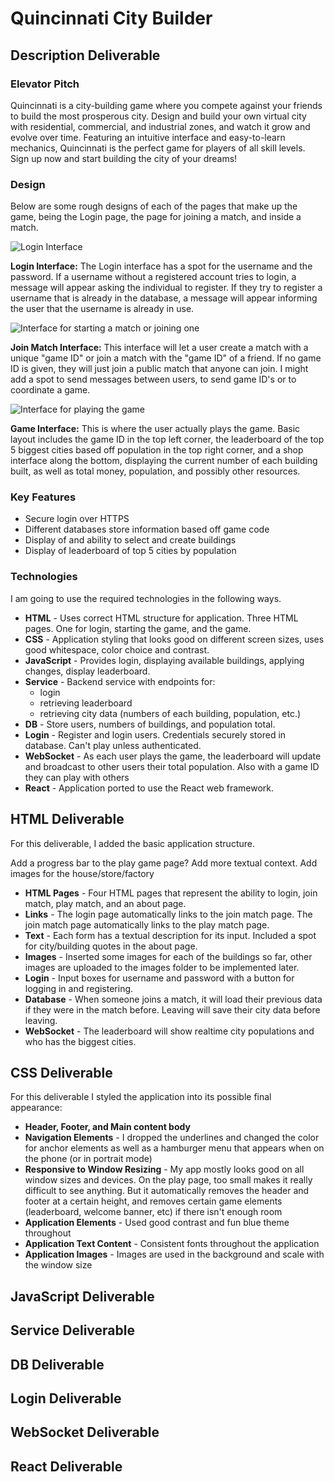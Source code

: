 # Quincinnati City Builder

## Description Deliverable

### Elevator Pitch

Quincinnati is a city-building game where you compete against your friends to build the most prosperous city. Design and build your own virtual city with residential, commercial, and industrial zones, and watch it grow and evolve over time. Featuring an intuitive interface and easy-to-learn mechanics, Quincinnati is the perfect game for players of all skill levels. Sign up now and start building the city of your dreams!

### Design

Below are some rough designs of each of the pages that make up the game, being the Login page, the page for joining a match, and inside a match.

![Login Interface](https://user-images.githubusercontent.com/112978030/236575904-d9f37648-e8f1-4113-83e3-25a50cdaefe8.jpg)

**Login Interface:** The Login interface has a spot for the username and the password. If a username without a registered account tries to login, a message will appear asking the individual to register. If they try to register a username that is already in the database, a message will appear informing the user that the username is already in use.

![Interface for starting a match or joining one](https://user-images.githubusercontent.com/112978030/236575942-f9784546-a2af-49ea-beec-f6e17960715a.jpg)

**Join Match Interface:** This interface will let a user create a match with a unique "game ID" or join a match with the "game ID" of a friend. If no game ID is given, they will just join a public match that anyone can join. I might add a spot to send messages between users, to send game ID's or to coordinate a game.

![Interface for playing the game](https://user-images.githubusercontent.com/112978030/236575982-6dc3dcae-6421-4dea-958d-6ec6bd28f87e.jpg)

**Game Interface:** This is where the user actually plays the game. Basic layout includes the game ID in the top left corner, the leaderboard of the top 5 biggest cities based off population in the top right corner, and a shop interface along the bottom, displaying the current number of each building built, as well as total money, population, and possibly other resources.

### Key Features

- Secure login over HTTPS
- Different databases store information based off game code
- Display of and ability to select and create buildings
- Display of leaderboard of top 5 cities by population

### Technologies

I am going to use the required technologies in the following ways.

- **HTML** - Uses correct HTML structure for application. Three HTML pages. One for login, starting the game, and the game.
- **CSS** - Application styling that looks good on different screen sizes, uses good whitespace, color choice and contrast.
- **JavaScript** - Provides login, displaying available buildings, applying changes, display leaderboard.
- **Service** - Backend service with endpoints for:
  - login
  - retrieving leaderboard
  - retrieving city data (numbers of each building, population, etc.)
- **DB** - Store users, numbers of buildings, and population total.
- **Login** - Register and login users. Credentials securely stored in database. Can't play unless authenticated.
- **WebSocket** - As each user plays the game, the leaderboard will update and broadcast to other users their total population. Also with a game ID they can play with others
- **React** - Application ported to use the React web framework.

## HTML Deliverable
For this deliverable, I added the basic application structure.

Add a progress bar to the play game page? Add more textual context. Add images for the house/store/factory

- **HTML Pages** - Four HTML pages that represent the ability to login, join match, play match, and an about page.
- **Links** - The login page automatically links to the join match page. The join match page automatically links to the play match page.
- **Text** - Each form has a textual description for its input. Included a spot for city/building quotes in the about page.
- **Images** - Inserted some images for each of the buildings so far, other images are uploaded to the images folder to be implemented later.
- **Login** - Input boxes for username and password with a button for logging in and registering.
- **Database** - When someone joins a match, it will load their previous data if they were in the match before. Leaving will save their city data before leaving.
- **WebSocket** - The leaderboard will show realtime city populations and who has the biggest cities.

## CSS Deliverable

For this deliverable I styled the application into its possible final appearance:

- **Header, Footer, and Main content body**
- **Navigation Elements** - I dropped the underlines and changed the color for anchor elements as well as a hamburger menu that appears when on the phone (or in portrait mode)
- **Responsive to Window Resizing** - My app mostly looks good on all window sizes and devices. On the play page, too small makes it really difficult to see anything. But it automatically removes the header and footer at a certain height, and removes certain game elements (leaderboard, welcome banner, etc) if there isn't enough room
- **Application Elements** - Used good contrast and fun blue theme throughout
- **Application Text Content** - Consistent fonts throughout the application
- **Application Images** - Images are used in the background and scale with the window size

## JavaScript Deliverable

## Service Deliverable

## DB Deliverable

## Login Deliverable

## WebSocket Deliverable

## React Deliverable
